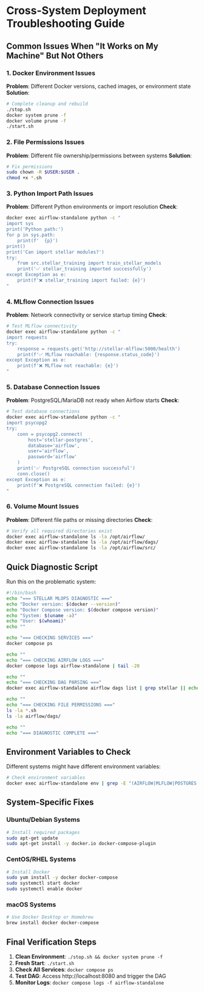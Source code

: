 # Cross-System Deployment Troubleshooting Guide

## Common Issues When "It Works on My Machine" But Not Others

### 1. Docker Environment Issues
**Problem**: Different Docker versions, cached images, or environment state
**Solution**:
```bash
# Complete cleanup and rebuild
./stop.sh
docker system prune -f
docker volume prune -f
./start.sh
```

### 2. File Permissions Issues
**Problem**: Different file ownership/permissions between systems
**Solution**:
```bash
# Fix permissions
sudo chown -R $USER:$USER .
chmod +x *.sh
```

### 3. Python Import Path Issues
**Problem**: Different Python environments or import resolution
**Check**:
```bash
docker exec airflow-standalone python -c "
import sys
print('Python path:')
for p in sys.path:
    print(f'  {p}')
print()
print('Can import stellar modules?')
try:
    from src.stellar_training import train_stellar_models
    print('✅ stellar_training imported successfully')
except Exception as e:
    print(f'❌ stellar_training import failed: {e}')
"
```

### 4. MLflow Connection Issues
**Problem**: Network connectivity or service startup timing
**Check**:
```bash
# Test MLflow connectivity
docker exec airflow-standalone python -c "
import requests
try:
    response = requests.get('http://stellar-mlflow:5000/health')
    print(f'✅ MLflow reachable: {response.status_code}')
except Exception as e:
    print(f'❌ MLflow not reachable: {e}')
"
```

### 5. Database Connection Issues
**Problem**: PostgreSQL/MariaDB not ready when Airflow starts
**Check**:
```bash
# Test database connections
docker exec airflow-standalone python -c "
import psycopg2
try:
    conn = psycopg2.connect(
        host='stellar-postgres',
        database='airflow',
        user='airflow',
        password='airflow'
    )
    print('✅ PostgreSQL connection successful')
    conn.close()
except Exception as e:
    print(f'❌ PostgreSQL connection failed: {e}')
"
```

### 6. Volume Mount Issues
**Problem**: Different file paths or missing directories
**Check**:
```bash
# Verify all required directories exist
docker exec airflow-standalone ls -la /opt/airflow/
docker exec airflow-standalone ls -la /opt/airflow/dags/
docker exec airflow-standalone ls -la /opt/airflow/src/
```

## Quick Diagnostic Script
Run this on the problematic system:

```bash
#!/bin/bash
echo "=== STELLAR MLOPS DIAGNOSTIC ==="
echo "Docker version: $(docker --version)"
echo "Docker Compose version: $(docker compose version)"
echo "System: $(uname -a)"
echo "User: $(whoami)"
echo ""

echo "=== CHECKING SERVICES ==="
docker compose ps

echo ""
echo "=== CHECKING AIRFLOW LOGS ==="
docker compose logs airflow-standalone | tail -20

echo ""
echo "=== CHECKING DAG PARSING ==="
docker exec airflow-standalone airflow dags list | grep stellar || echo "❌ DAG not found"

echo ""
echo "=== CHECKING FILE PERMISSIONS ==="
ls -la *.sh
ls -la airflow/dags/

echo ""
echo "=== DIAGNOSTIC COMPLETE ==="
```

## Environment Variables to Check
Different systems might have different environment variables:

```bash
# Check environment variables
docker exec airflow-standalone env | grep -E "(AIRFLOW|MLFLOW|POSTGRES|MARIADB)" | sort
```

## System-Specific Fixes

### Ubuntu/Debian Systems
```bash
# Install required packages
sudo apt-get update
sudo apt-get install -y docker.io docker-compose-plugin
```

### CentOS/RHEL Systems
```bash
# Install Docker
sudo yum install -y docker docker-compose
sudo systemctl start docker
sudo systemctl enable docker
```

### macOS Systems
```bash
# Use Docker Desktop or Homebrew
brew install docker docker-compose
```

## Final Verification Steps
1. **Clean Environment**: `./stop.sh && docker system prune -f`
2. **Fresh Start**: `./start.sh`
3. **Check All Services**: `docker compose ps`
4. **Test DAG**: Access http://localhost:8080 and trigger the DAG
5. **Monitor Logs**: `docker compose logs -f airflow-standalone`